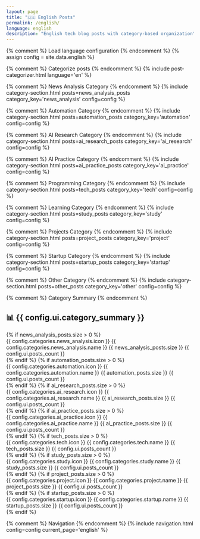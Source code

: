 ```yaml
---
layout: page
title: "🇺🇸 English Posts"
permalink: /english/
language: english
description: "English tech blog posts with category-based organization"
---
```


{% comment %} Load language configuration {% endcomment %}
{% assign config = site.data.english %}

{% comment %} Categorize posts {% endcomment %}
{% include post-categorizer.html language='en' %}

<div class="categories-container">

{% comment %} News Analysis Category {% endcomment %}
{% include category-section.html posts=news_analysis_posts category_key='news_analysis' config=config %}

{% comment %} Automation Category {% endcomment %}
{% include category-section.html posts=automation_posts category_key='automation' config=config %}

{% comment %} AI Research Category {% endcomment %}
{% include category-section.html posts=ai_research_posts category_key='ai_research' config=config %}

{% comment %} AI Practice Category {% endcomment %}
{% include category-section.html posts=ai_practice_posts category_key='ai_practice' config=config %}

{% comment %} Programming Category {% endcomment %}
{% include category-section.html posts=tech_posts category_key='tech' config=config %}

{% comment %} Learning Category {% endcomment %}
{% include category-section.html posts=study_posts category_key='study' config=config %}

{% comment %} Projects Category {% endcomment %}
{% include category-section.html posts=project_posts category_key='project' config=config %}

{% comment %} Startup Category {% endcomment %}
{% include category-section.html posts=startup_posts category_key='startup' config=config %}

{% comment %} Other Category {% endcomment %}
{% include category-section.html posts=other_posts category_key='other' config=config %}

</div>

{% comment %} Category Summary {% endcomment %}
<div class="category-summary">
  <h2>📊 {{ config.ui.category_summary }}</h2>
  <div class="summary-grid">
    {% if news_analysis_posts.size > 0 %}
      <div class="summary-item">
        <span class="summary-icon">{{ config.categories.news_analysis.icon }}</span>
        <span class="summary-label">{{ config.categories.news_analysis.name }}</span>
        <span class="summary-count">{{ news_analysis_posts.size }} {{ config.ui.posts_count }}</span>
      </div>
    {% endif %}
    {% if automation_posts.size > 0 %}
      <div class="summary-item">
        <span class="summary-icon">{{ config.categories.automation.icon }}</span>
        <span class="summary-label">{{ config.categories.automation.name }}</span>
        <span class="summary-count">{{ automation_posts.size }} {{ config.ui.posts_count }}</span>
      </div>
    {% endif %}
    {% if ai_research_posts.size > 0 %}
      <div class="summary-item">
        <span class="summary-icon">{{ config.categories.ai_research.icon }}</span>
        <span class="summary-label">{{ config.categories.ai_research.name }}</span>
        <span class="summary-count">{{ ai_research_posts.size }} {{ config.ui.posts_count }}</span>
      </div>
    {% endif %}
    {% if ai_practice_posts.size > 0 %}
      <div class="summary-item">
        <span class="summary-icon">{{ config.categories.ai_practice.icon }}</span>
        <span class="summary-label">{{ config.categories.ai_practice.name }}</span>
        <span class="summary-count">{{ ai_practice_posts.size }} {{ config.ui.posts_count }}</span>
      </div>
    {% endif %}
    {% if tech_posts.size > 0 %}
      <div class="summary-item">
        <span class="summary-icon">{{ config.categories.tech.icon }}</span>
        <span class="summary-label">{{ config.categories.tech.name }}</span>
        <span class="summary-count">{{ tech_posts.size }} {{ config.ui.posts_count }}</span>
      </div>
    {% endif %}
    {% if study_posts.size > 0 %}
      <div class="summary-item">
        <span class="summary-icon">{{ config.categories.study.icon }}</span>
        <span class="summary-label">{{ config.categories.study.name }}</span>
        <span class="summary-count">{{ study_posts.size }} {{ config.ui.posts_count }}</span>
      </div>
    {% endif %}
    {% if project_posts.size > 0 %}
      <div class="summary-item">
        <span class="summary-icon">{{ config.categories.project.icon }}</span>
        <span class="summary-label">{{ config.categories.project.name }}</span>
        <span class="summary-count">{{ project_posts.size }} {{ config.ui.posts_count }}</span>
      </div>
    {% endif %}
    {% if startup_posts.size > 0 %}
      <div class="summary-item">
        <span class="summary-icon">{{ config.categories.startup.icon }}</span>
        <span class="summary-label">{{ config.categories.startup.name }}</span>
        <span class="summary-count">{{ startup_posts.size }} {{ config.ui.posts_count }}</span>
      </div>
    {% endif %}
  </div>
</div>

{% comment %} Navigation {% endcomment %}
{% include navigation.html config=config current_page='english' %}

<script>
function showAllPosts(category) {
  // Functionality for viewing all posts (implement as needed)
  alert('View all ' + category + ' posts feature is coming soon!');
}
</script>
